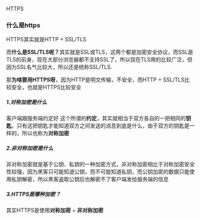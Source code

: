 HTTPS
### 什么是https
HTTPS其实就是HTTP + SSL/TLS

而<b>什么是SSL/TLS呢？</b>其实就是SSL或TLS，这两个都是加密安全协议，而SSL是TLS的前身，现在大部分浏览器都不支持SSL了，所以现在TLS用的比较广泛，但因为SSL名气比较大，所以还是统称SSL/TLS.

那<b>为啥要用HTTPS呀</b>，因为HTTP是明文传输，不安全，而HTTP + SSL/TLS比较安全，也就是HTTPS比较安全

##### 1.对称加密是什么
客户端跟服务端约定好
这个所谓的<b>约定</b>，其实就相当于双方各自的一把相同的<b>钥匙</b>，只有这把钥匙才能知道双方之间发送的消息到底是什么，由于双方的钥匙是一样的，所以也称为<b>对称加密</b>

##### 2.非对称加密是什么
非对称加密就是基于公钥、私钥的一种加密方式，非对称加密相比于对称加密安全性较强，因为黑客只可能知道公钥，而不可能知道私钥，而公钥加密的数据只能使用私钥解密，所以黑客盗取公钥后也解密不了客户端发给服务端的信息

##### 3.HTTPS是哪种加密？
其实HTTPS是使用<b>对称加密</b> + <b>非对称加密</b>

